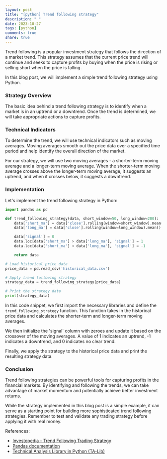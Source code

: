 ```yaml
---
layout: post
title: "[python] Trend following strategy"
description: " "
date: 2023-10-27
tags: [python]
comments: true
share: true
---
```


Trend following is a popular investment strategy that follows the direction of a market trend. This strategy assumes that the current price trend will continue and seeks to capture profits by buying when the price is rising or selling short when the price is falling.

In this blog post, we will implement a simple trend following strategy using Python.

### Strategy Overview

The basic idea behind a trend following strategy is to identify when a market is in an uptrend or a downtrend. Once the trend is determined, we will take appropriate actions to capture profits.

### Technical Indicators

To determine the trend, we will use technical indicators such as moving averages. Moving averages smooth out the price data over a specified time period and help identify the overall direction of the market.

For our strategy, we will use two moving averages - a shorter-term moving average and a longer-term moving average. When the shorter-term moving average crosses above the longer-term moving average, it suggests an uptrend, and when it crosses below, it suggests a downtrend.

### Implementation

Let's implement the trend following strategy in Python:

```python
import pandas as pd

def trend_following_strategy(data, short_window=50, long_window=200):
    data['short_ma'] = data['close'].rolling(window=short_window).mean()
    data['long_ma'] = data['close'].rolling(window=long_window).mean()

    data['signal'] = 0
    data.loc[data['short_ma'] > data['long_ma'], 'signal'] = 1
    data.loc[data['short_ma'] < data['long_ma'], 'signal'] = -1

    return data

# Load historical price data
price_data = pd.read_csv('historical_data.csv')

# Apply trend following strategy
strategy_data = trend_following_strategy(price_data)

# Print the strategy data
print(strategy_data)
```

In this code snippet, we first import the necessary libraries and define the `trend_following_strategy` function. This function takes in the historical price data and calculates the shorter-term and longer-term moving averages.

We then initialize the 'signal' column with zeroes and update it based on the crossover of the moving averages. A value of 1 indicates an uptrend, -1 indicates a downtrend, and 0 indicates no clear trend.

Finally, we apply the strategy to the historical price data and print the resulting strategy data.

### Conclusion

Trend following strategies can be powerful tools for capturing profits in the financial markets. By identifying and following the trends, we can take advantage of market momentum and potentially achieve better investment returns.

While the strategy implemented in this blog post is a simple example, it can serve as a starting point for building more sophisticated trend following strategies. Remember to test and validate any trading strategy before applying it with real money.

References:
- [Investopedia - Trend Following Trading Strategy](https://www.investopedia.com/terms/t/trendfollowing.asp)
- [Pandas documentation](https://pandas.pydata.org/docs/)
- [Technical Analysis Library in Python (TA-Lib)](https://github.com/mrjbq7/ta-lib)